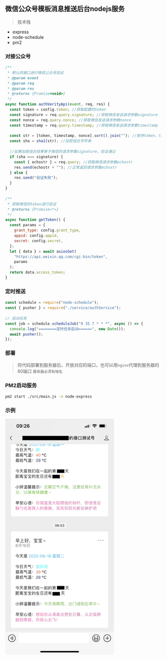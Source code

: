 ## 微信公众号模板消息推送后台nodejs服务

> 技术栈

- express
- node-schedule
- pm2

### 对接公众号

```javascript
/**
 * 默认的接口进行微信公众号验证
 * @param event
 * @param req
 * @param res
 * @returns {Promise<void>}
 */
async function authVerityApi(event, req, res) {
  const token = config.token; //获取配置的token
  const signature = req.query.signature; //获取微信发送请求参数signature
  const nonce = req.query.nonce; //获取微信发送请求参数nonce
  const timestamp = req.query.timestamp; //获取微信发送请求参数timestamp

  const str = [token, timestamp, nonce].sort().join(""); //排序token、timestamp、nonce后转换为组合字符串
  const sha = sha1(str); //加密组合字符串

  //如果加密组合结果等于微信的请求参数signature，验证通过
  if (sha === signature) {
    const { echostr } = req.query; //获取微信请求参数echostr
    res.send(echostr + ""); //正常返回请求参数echostr
  } else {
    res.send("验证失败");
  }
}

/**
 * 获取微信的token进行验证
 * @returns {Promise<*>}
 */
async function getToken() {
  const params = {
    grant_type: config.grant_type,
    appid: config.appid,
    secret: config.secret,
  };
  let { data } = await axiosGet(
    "https://api.weixin.qq.com/cgi-bin/token",
    params
  );
  return data.access_token;
}
```

### 定时推送

```javascript
const schedule = require("node-schedule");
const { pusher } = require("./service/authService");

// 启动任务
const job = schedule.scheduleJob("0 35 7 * * *", async () => {
  console.log("========定时任务启动======", new Date());
  await pusher();
});
```

### 部署

> 将代码部署到服务器后，开放对应的端口，也可以用```nginx```代理到服务器的80端口
> ```服务器必须有域名```

### PM2启动服务

```bash
pm2 start ./src/main.js -n node-express
```



### 示例
<img src='./public/images/eg.jpg' width="350"/>